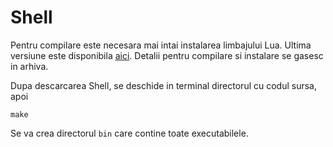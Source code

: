 # Shell 

Pentru compilare este necesara mai intai instalarea limbajului Lua. Ultima versiune este disponibila [aici](https://www.lua.org/download.html). Detalii pentru compilare si instalare se gasesc in arhiva.

Dupa descarcarea Shell, se deschide in terminal directorul cu codul sursa, apoi

`make`

Se va crea directorul `bin` care contine toate executabilele.
